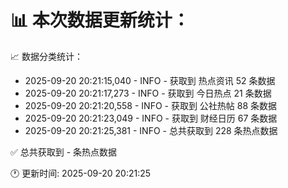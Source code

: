 📊 本次数据更新统计：
==========================

📈 数据分类统计：
- 2025-09-20 20:21:15,040 - INFO - 获取到 热点资讯 52 条数据
- 2025-09-20 20:21:17,273 - INFO - 获取到 今日热点 21 条数据
- 2025-09-20 20:21:20,558 - INFO - 获取到 公社热帖 88 条数据
- 2025-09-20 20:21:23,049 - INFO - 获取到 财经日历 67 条数据
- 2025-09-20 20:21:25,381 - INFO - 总共获取到 228 条热点数据

✅ 总共获取到 - 条热点数据

🕐 更新时间: 2025-09-20 20:21:25
